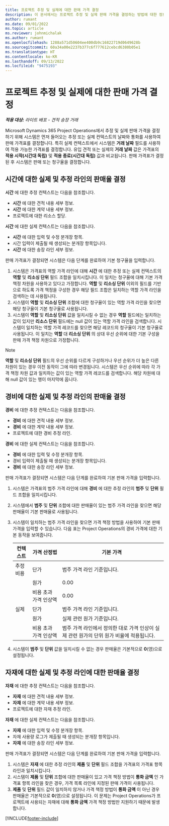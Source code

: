 ```yaml
---
title: 프로젝트 추정 및 실제에 대한 판매 가격 결정
description: 이 문서에서는 프로젝트 추정 및 실제 판매 가격을 결정하는 방법에 대한 정보를 제공합니다.
author: rumant
ms.date: 09/01/2022
ms.topic: article
ms.reviewer: johnmichalak
ms.author: rumant
ms.openlocfilehash: 1288a571d50604ee400db9c16822719d0649628b
ms.sourcegitcommit: 60a34a00e2237b377c6f777612cebcd6380b05e1
ms.translationtype: HT
ms.contentlocale: ko-KR
ms.lasthandoff: 09/13/2022
ms.locfileid: "9475193"
---
```

# <a name="determine-sales-prices-for-project-estimates-and-actuals"></a>프로젝트 추정 및 실제에 대한 판매 가격 결정

_**적용 대상:** 라이트 배포 - 견적 송장 거래_

Microsoft Dynamics 365 Project Operations에서 추정 및 실제 판매 가격을 결정하기 위해 시스템은 먼저 들어오는 추정 또는 실제 컨텍스트의 날짜와 통화를 사용하여 판매 가격표를 결정합니다. 특히 실제 컨텍스트에서 시스템은 **거래 날짜** 필드를 사용하여 적용 가능한 가격표를 결정합니다. 유입 견적 또는 실제의 **거래 날짜** 값은 가격표의 **적용 시작(시간대 독립)** 및 **적용 종료(시간대 독립)** 값과 비교됩니다. 판매 가격표가 결정된 후 시스템은 판매 또는 청구율을 결정합니다.

## <a name="determining-sales-rates-on-actual-and-estimate-lines-for-time"></a>시간에 대한 실제 및 추정 라인의 판매율 결정

**시간** 에 대한 추정 컨텍스트는 다음을 참조합니다.

- **시간** 에 대한 견적 내용 세부 정보.
- **시간** 에 대한 계약 내용 세부 정보.
- 프로젝트에 대한 리소스 할당.

**시간** 에 대한 실제 컨텍스트는 다음을 참조합니다.

- **시간** 에 대한 입력 및 수정 분개장 항목.
- 시간 입력이 제출될 때 생성되는 분개장 항목입니다.
- **시간** 에 대한 송장 라인 세부 정보. 

판매 가격표가 결정되면 시스템은 다음 단계를 완료하여 기본 청구율을 입력합니다.

1. 시스템은 가격표의 역할 가격 라인에 대해 **시간** 에 대한 추정 또는 실제 컨텍스트의 **역할** 및 **리소싱 단위** 필드 조합을 일치시킵니다. 이 일치는 청구율에 대해 기본 가격 책정 차원을 사용하고 있다고 가정합니다. **역할** 및 **리소싱 단위** 이외의 필드를 기반으로 하도록 가격 책정을 구성한 경우 해당 필드 조합은 일치하는 역할 가격 라인을 검색하는 데 사용됩니다.
1. 시스템이 **역할** 및 **리소싱 단위** 조합에 대한 청구율이 있는 역할 가격 라인을 찾으면 해당 청구율이 기본 청구율로 사용됩니다.
1. 시스템이 **역할** 및 **리소싱 단위** 값을 일치시킬 수 없는 경우 **역할** 필드에는 일치하는 값이 있지만 **리소스 단위** 필드에는 null 값이 있는 역할 가격 라인을 검색합니다. 시스템이 일치하는 역할 가격 레코드를 찾으면 해당 레코드의 청구율이 기본 청구율로 사용됩니다. 이 일치는 **역할** 대 **리소싱 단위** 의 상대 우선 순위에 대한 기본 구성을 판매 가격 책정 차원으로 가정합니다.

> [!NOTE]
> **역할** 및 **리소싱 단위** 필드의 우선 순위를 다르게 구성하거나 우선 순위가 더 높은 다른 차원이 있는 경우 이전 동작이 그에 따라 변경됩니다. 시스템은 우선 순위에 따라 각 가격 책정 차원 값과 일치하는 값이 있는 역할 가격 레코드를 검색합니다. 해당 차원에 대해 null 값이 있는 행이 마지막에 옵니다.

## <a name="determining-sales-rates-on-actual-and-estimate-lines-for-expense"></a>경비에 대한 실제 및 추정 라인의 판매율 결정

**경비** 에 대한 추정 컨텍스트는 다음을 참조합니다.

- **경비** 에 대한 견적 내용 세부 정보.
- **경비** 에 대한 계약 내용 세부 정보.
- 프로젝트에 대한 경비 추정 라인.

**경비** 에 대한 실제 컨텍스트는 다음을 참조합니다.

- **경비** 에 대한 입력 및 수정 분개장 항목.
- 경비 입력이 제출될 때 생성되는 분개장 항목입니다.
- **경비** 에 대한 송장 라인 세부 정보. 

판매 가격표가 결정되면 시스템은 다음 단계를 완료하여 기본 판매 가격을 입력합니다.

1. 시스템은 가격표의 범주 가격 라인에 대해 **경비** 에 대한 추정 라인의 **범주** 및 **단위** 필드 조합을 일치시킵니다.
1. 시스템에서 **범주** 및 **단위** 조합에 대한 판매율이 있는 범주 가격 라인을 찾으면 해당 판매율이 기본 판매율로 사용됩니다.
1. 시스템이 일치하는 범주 가격 라인을 찾으면 가격 책정 방법을 사용하여 기본 판매 가격을 입력할 수 있습니다. 다음 표는 Project Operations의 경비 가격에 대한 기본 동작을 보여줍니다.

    | 컨텍스트 | 가격 산정법 | 기본 가격 |
    | --- | --- | --- |
    | 추정 비용 | 단가 | 범주 가격 라인 기준입니다. |
    |        | 원가 | 0.00 |
    |        | 비용 초과 가격 인상액 | 0.00 |
    | 실제 | 단가 | 범주 가격 라인 기준입니다. |
    |        | 원가 | 실제 관련 원가 기준입니다. |
    |        | 비용 초과 가격 인상액 | 범주 가격 라인에서 정의한 대로 가격 인상이 실제 관련 원가의 단위 원가 비율에 적용됩니다. |

1. 시스템이 **범주** 및 **단위** 값을 일치시킬 수 없는 경우 판매율은 기본적으로 **0**(영)으로 설정됩니다.

## <a name="determining-sales-rates-on-actual-and-estimate-lines-for-material"></a>자재에 대한 실제 및 추정 라인에 대한 판매율 결정

**자재** 에 대한 추정 컨텍스트는 다음을 참조합니다.

- **자재** 에 대한 견적 내용 세부 정보.
- **자재** 에 대한 계약 내용 세부 정보.
- 프로젝트에 대한 자재 추정 라인.

**자재** 에 대한 실제 컨텍스트는 다음을 참조합니다.

- **자재** 에 대한 입력 및 수정 분개장 항목.
- 자재 사용량 로그가 제출될 때 생성되는 분개장 항목입니다.
- **자재** 에 대한 송장 라인 세부 정보. 

판매 가격표가 결정되면 시스템은 다음 단계를 완료하여 기본 판매 가격을 입력합니다.

1. 시스템은 **자재** 에 대한 추정 라인의 **제품** 및 **단위** 필드 조합을 가격표의 가격표 항목 라인과 일치시킵니다.
1. 시스템이 **제품** 및 **단위** 조합에 대한 판매율이 있고 가격 책정 방법이 **통화 금액** 인 가격표 항목 라인을 찾은 경우, 가격 목록 라인에 지정된 판매 가격이 사용됩니다. 
1. **제품** 및 **단위** 필드 값이 일치하지 않거나 가격 책정 방법이 **통화 금액** 이 아닌 경우 판매율은 기본적으로 **0**(영)으로 설정됩니다. 이 문제는 Project Operations가 프로젝트에 사용되는 자재에 대해 **통화 금액** 가격 책정 방법만 지원하기 때문에 발생합니다.

[!INCLUDE[footer-include](../../includes/footer-banner.md)]
